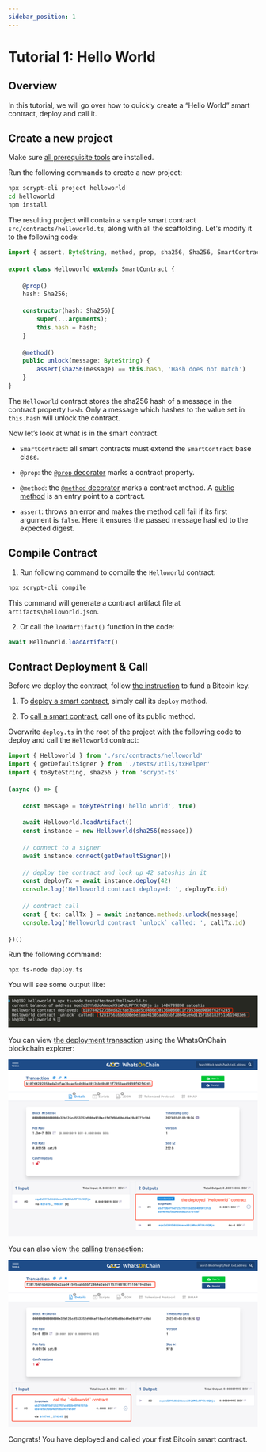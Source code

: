 ```yaml
---
sidebar_position: 1
---
```


# Tutorial 1: Hello World


## Overview
In this tutorial, we will go over how to quickly create a “Hello World” smart contract, deploy and call it.

## Create a new project

Make sure [all prerequisite tools](../../installation) are installed.

Run the following commands to create a new project:

```sh
npx scrypt-cli project helloworld
cd helloworld
npm install
```

The resulting project will contain a sample smart contract `src/contracts/helloworld.ts`, along with all the scaffolding. Let's modify it to the following code:


```ts
import { assert, ByteString, method, prop, sha256, Sha256, SmartContract } from 'scrypt-ts'

export class Helloworld extends SmartContract {

    @prop()
    hash: Sha256;

    constructor(hash: Sha256){
        super(...arguments);
        this.hash = hash;
    }

    @method()
    public unlock(message: ByteString) {
        assert(sha256(message) == this.hash, 'Hash does not match')
    }
}
```

The `Helloworld` contract stores the sha256 hash of a message in the contract property `hash`. Only a message which hashes to the value set in `this.hash` will unlock the contract.

Now let’s look at what is in the smart contract.


- `SmartContract`: all smart contracts must extend the `SmartContract` base class.

- `@prop`:  the [`@prop` decorator](../how-to-write-a-contract/how-to-write-a-contract.md#properties) marks a contract property.

- `@method`: the [`@method` decorator](../how-to-write-a-contract/how-to-write-a-contract.md#method-decorator) marks a contract method. A [public method](../how-to-write-a-contract/#public-methods) is an entry point to a contract.

- `assert`: throws an error and makes the method call fail if its first argument is `false`. Here it ensures the passed message hashed to the expected digest.


## Compile Contract

1. Run following command to compile the `Helloworld` contract:

```sh
npx scrypt-cli compile
```

This command will generate a contract artifact file at `artifacts\helloworld.json`.

2. Or call the `loadArtifact()` function in the code:


```ts
await Helloworld.loadArtifact()
```



## Contract Deployment & Call

Before we deploy the contract, follow [the instruction](../../how-to-deploy-and-call-a-contract/faucet) to fund a Bitcoin key.

1. To [deploy a smart contract](../how-to-deploy-and-call-a-contract/how-to-deploy-and-call-a-contract.md#contract-deployment), simply call its `deploy` method.

2. To [call a smart contract](../how-to-deploy-and-call-a-contract/how-to-deploy-and-call-a-contract.md#contract-call), call one of its public method.

Overwrite `deploy.ts` in the root of the project with the following code to deploy and call the `Helloworld` contract:

```ts
import { Helloworld } from './src/contracts/helloworld'
import { getDefaultSigner } from './tests/utils/txHelper'
import { toByteString, sha256 } from 'scrypt-ts'

(async () => {

    const message = toByteString('hello world', true)

    await Helloworld.loadArtifact()
    const instance = new Helloworld(sha256(message))

    // connect to a signer
    await instance.connect(getDefaultSigner())

    // deploy the contract and lock up 42 satoshis in it
    const deployTx = await instance.deploy(42)
    console.log('Helloworld contract deployed: ', deployTx.id)

    // contract call
    const { tx: callTx } = await instance.methods.unlock(message)
    console.log('Helloworld contract `unlock` called: ', callTx.id)

})()
```

Run the following command:

```
npx ts-node deploy.ts
```
You will see some output like:

![](../../static/img/hello-world-deploy-and-call-output.png)


You can view [the deployment transaction](https://test.whatsonchain.com/tx/b10744292358eda2cfae3baae5cd486e30136b086011f7953aed9098f62f4245) using the WhatsOnChain blockchain explorer:

![](../../static/img/hello-world-contract-deploy-tx.png)


You can also view [the calling transaction](https://test.whatsonchain.com/tx/f28175616b6dd0ebe2aad41505aabb5bf2864e2e6d1157168183f51b6194d3e6):

![](../../static/img/hello-world-contract-call-tx.png)

Congrats! You have deployed and called your first Bitcoin smart contract.









